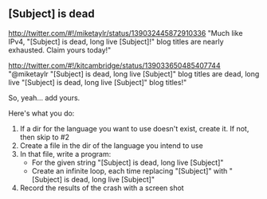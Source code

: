 ## [Subject] is dead

http://twitter.com/#!/miketaylr/status/139032445872910336
"Much like IPv4, "[Subject] is dead, long live [Subject]!" blog titles are nearly exhausted. Claim yours today!"

http://twitter.com/#!/kitcambridge/status/139033650485407744
"@miketaylr "[Subject] is dead, long live [Subject]" blog titles are dead, long live "[Subject] is dead, long live [Subject]" blog titles!"

So, yeah... add yours.

Here's what you do:

1. If a dir for the language you want to use doesn't exist, create it. If not, then skip to #2
2. Create a file in the dir of the language you intend to use
3. In that file, write a program:
	- For the given string "[Subject] is dead, long live [Subject]"
	- Create an infinite loop, each time replacing "[Subject]" with "[Subject] is dead, long live [Subject]"
4. Record the results of the crash with a screen shot
